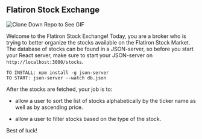## Flatiron Stock Exchange

![Clone Down Repo to See GIF](./stocks.gif)

Welcome to the Flatiron Stock Exchange!
Today, you are a broker who is trying to better organize the stocks available on the Flatiron Stock Market.
The database of stocks can be found in a JSON-server, so before you start your React server, make sure to start your JSON-server on `http://localhost:3000/stocks`.

```
TO INSTALL: npm install -g json-server
TO START: json-server --watch db.json
```

After the stocks are fetched, your job is to:

<!-- * Render all the stocks onto the page. The styling of how a Stock should look like is already in the `Stock.js` component. -->

<!-- * allow a user to buy a stock by clicking on it and when it is bought, it should be added to `My Portfolio`. -->
<!-- 
* allow a user to sell a stock in their `Portfolio` by clicking on the stock and it should be removed from their `Portfolio`. -->

* allow a user to sort the list of stocks alphabetically by the ticker name as well as by ascending price.

* allow a user to filter stocks based on the type of the stock.

Best of luck!
